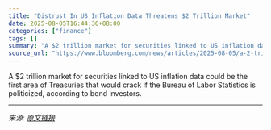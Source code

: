 ```yaml
---
title: "Distrust In US Inflation Data Threatens $2 Trillion Market"
date: 2025-08-05T16:44:36+08:00
categories: ["finance"]
tags: []
summary: "A $2 trillion market for securities linked to US inflation data could be the first area of Treasuries that would crack if the Bureau of Labor Statistics is politicized, according to bond investors."
source_url: "https://www.bloomberg.com/news/articles/2025-08-05/a-2-trillion-market-faces-enormous-risk-from-data-distrust"
---
```


A $2 trillion market for securities linked to US inflation data could be the first area of Treasuries that would crack if the Bureau of Labor Statistics is politicized, according to bond investors.

---

*来源: [原文链接](https://www.bloomberg.com/news/articles/2025-08-05/a-2-trillion-market-faces-enormous-risk-from-data-distrust)*
